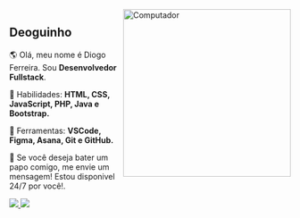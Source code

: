 <img src="https://media1.giphy.com/media/3o6fJ5z2bgCLBshZUA/giphy.gif?cid=ecf05e47hylch294ppnexvlqo8s5et5n8f1j2oyupg86uf8r&rid=giphy.gif&ct=g" min-width="400px" max-width="400px" width="300px" align="right" alt="Computador">

<h2 align = "left">Deoguinho</h2>
<p align="left">
 
  🌎 Olá, meu nome é Diogo Ferreira. Sou <strong>Desenvolvedor Fullstack</strong>.
</p>

<p align="left">
  🦄 Habilidades: <strong>HTML, CSS, JavaScript, PHP, Java e Bootstrap.</strong>
</p>

<p align="left">
  💼 Ferramentas: <strong>VSCode, Figma, Asana, Git e GitHub.</strong>
</p>

<p align="left">
  💌 Se você deseja bater um papo comigo, me envie um mensagem! Estou disponivel 24/7 por você!.
</p>

<p align="left">
  <a href="https://www.instagram.com/deoguin_ho/" alt="Instagram" target ="_blank">
    <img src="https://img.shields.io/badge/-Instagram-1C1C1C?style=for-the-badge&logo=Instagram&logoColor=00FFFF&link=https://www.instagram.com/iuricode"/>
  </a>
  
  <a href="https://www.linkedin.com/in/deoguinho" alt="Linkedin" target ="_blank">
    <img src="https://img.shields.io/badge/-Linkedin-1C1C1C?style=for-the-badge&logo=Linkedin&logoColor=00FFFF&link=https://www.linkedin.com/in/iuricode"/>
  </a>

</p>
